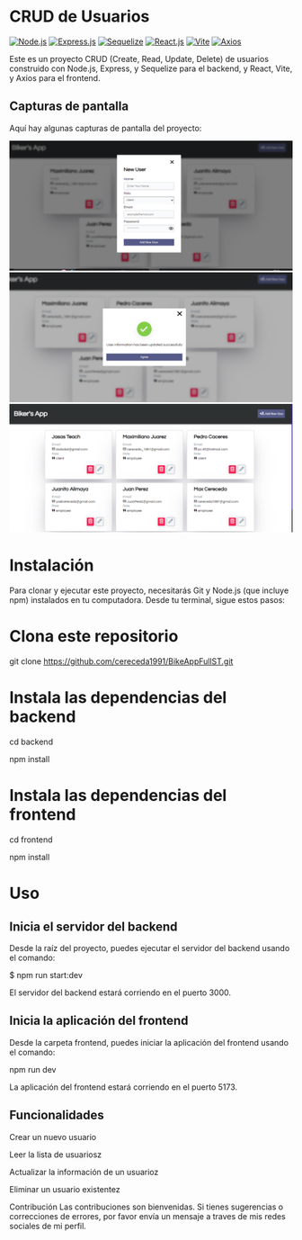 # CRUD de Usuarios

[![Node.js](https://img.shields.io/badge/Node.js-green.svg?logo=node.js)](https://nodejs.org/)
[![Express.js](https://img.shields.io/badge/Express.js-blue.svg?logo=express)](https://expressjs.com/)
[![Sequelize](https://img.shields.io/badge/Sequelize-blue.svg?logo=sequelize)](https://sequelize.org/)
[![React.js](https://img.shields.io/badge/React.js-blue.svg?logo=react)](https://reactjs.org/)
[![Vite](https://img.shields.io/badge/Vite-yellowgreen.svg?logo=vite)](https://vitejs.dev/)
[![Axios](https://img.shields.io/badge/Axios-blue.svg?logo=axios)](https://axios-http.com/)

Este es un proyecto CRUD (Create, Read, Update, Delete) de usuarios construido con Node.js, Express, y Sequelize para el backend, y React, Vite, y Axios para el frontend.

## Capturas de pantalla

Aquí hay algunas capturas de pantalla del proyecto:

![Formulario de registro](./frontend/src/assets/Captura1.PNG)
![Nodal de Actulizacion exitosa](./frontend/src/assets/Captura2.PNG)
![Listado de Usuarios](./frontend/src/assets/Captura3.PNG)
# Instalación
Para clonar y ejecutar este proyecto, necesitarás Git y Node.js (que incluye npm) instalados en tu computadora. Desde tu terminal, sigue estos pasos:

# Clona este repositorio
  git clone https://github.com/cereceda1991/BikeAppFullST.git

# Instala las dependencias del backend
<p>  cd backend</p>
<p>  npm install</p>

# Instala las dependencias del frontend
<p> cd frontend</p>
<p> npm install</p>

# Uso
## Inicia el servidor del backend
Desde la raíz del proyecto, puedes ejecutar el servidor del backend usando el comando:

<p>$ npm run start:dev</p>
<p>El servidor del backend estará corriendo en el puerto 3000.</p>

## Inicia la aplicación del frontend
Desde la carpeta frontend, puedes iniciar la aplicación del frontend usando el comando:

<p> npm run dev </p>
<p>La aplicación del frontend estará corriendo en el puerto 5173.</p>

## Funcionalidades
<p>Crear un nuevo usuario</p>
<p>Leer la lista de usuariosz</p>
<p>Actualizar la información de un usuarioz</p>
<p>Eliminar un usuario existentez</p>

Contribución
Las contribuciones son bienvenidas. Si tienes sugerencias o correcciones de errores, por favor envía un mensaje a traves de mis redes sociales de mi perfil.
